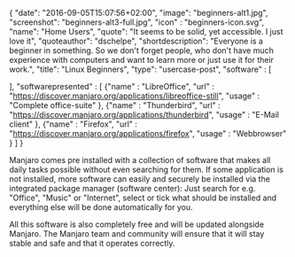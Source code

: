 {
  "date": "2016-09-05T15:07:56+02:00",
  "image": "beginners-alt1.jpg",
  "screenshot": "beginners-alt3-full.jpg",
  "icon" : "beginners-icon.svg",
  "name": "Home Users",
  "quote": "It seems to be solid, yet accessible. I just love it",
  "quoteauthor": "dschelpe",
  "shortdescription": "Everyone is a beginner in something. So we don't forget people, who don't have much experience with computers and want to learn more or just use it for their work.",
  "title": "Linux Beginners",
  "type": "usercase-post",
  "software" : [
  
  ],
  "softwarepresented" : [
  {"name" : "LibreOffice", "url" : "https://discover.manjaro.org/applications/libreoffice-still", "usage" : "Complete office-suite" },
  {"name" : "Thunderbird", "url" : "https://discover.manjaro.org/applications/thunderbird", "usage" : "E-Mail client" },
  {"name" : "Firefox", "url" : "https://discover.manjaro.org/applications/firefox", "usage" : "Webbrowser" }
  ]
}

Manjaro comes pre installed with a collection of software that makes all daily tasks possible without even searching for them. If some application is not installed, more software can easily and securely be installed via the integrated package manager (software center): Just search for e.g. "Office", "Music" or "Internet", select or tick what should be installed and everything else will be done automatically for you.

All this software is also completely free and will be updated alongside Manjaro. The Manjaro team and community will ensure that it will stay stable and safe and that it operates correctly.
